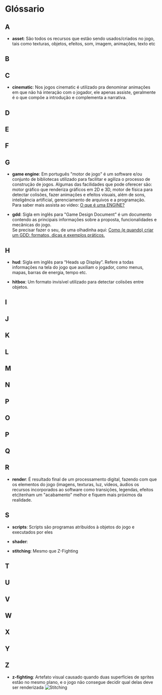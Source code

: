 # Glóssario


## A
  * __asset__: São todos os recursos que estão sendo usados/criados no jogo, tais como texturas, objetos, efeitos, som, imagem, animações, texto etc

## B

## C
 * __cinematic__: Nos jogos cinematic é utilizado pra denominar animações em que não há interação com o jogador, ele apenas assiste, geralmente é o que compõe a introdução e complementa a narrativa.

## D

## E

## F

## G
 * __game engine__: Em português "motor de jogo" é um software e/ou conjunto de bibliotecas utilizado para facilitar e agiliza o processo de construção de jogos. Algumas das facilidades que pode oferecer são: motor gráfico que renderiza gráficos em 2D e 3D, motor de física para detectar colisões, fazer animações e efeitos visuais, além de sons, inteligência artificial, gerenciamento de arquivos e a programação.  
 Para saber mais assista ao video: [O que é uma ENGINE?](https://youtu.be/Zf4JKBG6_I4)

 * __gdd__: Sigla em inglês para "Game Design Document" é um documento contendo as principais informações sobre a proposta, funcionalidades e mecânicas do jogo.  
 Se precisar fazer o seu, de uma olhadinha aqui: [Como (e quando) criar um GDD: formatos, dicas e exemplos práticos.](https://producaodejogos.com/gdd/)

## H
* __hud__: Sigla em inglês para “Heads up Display”. Refere a todas informações na tela do jogo que auxiliam o jogador, como menus, mapas, barras de energia, tempo etc.

* __hitbox__: Um formato invisível utilizado para detectar colisões entre objetos.
## I

## J

## K

## L

## M

## N

## P

## O

## P

## Q

## R
  * __render__: É resultado final de um processamento digital, fazendo com que os elementos do jogo (imagens, texturas, luz, vídeos, áudios os recursos incorporados ao software como transições, legendas, efeitos etc)tenham um "acabamento" melhor e fiquem mais próximos da realidade.
  
## S
  * __scripts__: Scripts são programas atribuídos à objetos do jogo e executados por eles

  * __shader__:

  * __stitching__: Mesmo que Z-Fighting

## T

## U

## V

## W

## X

## Y

## Z
  * __z-fighting__: Artefato visual causado quando duas superfícies de sprites estão no mesmo plano, e o jogo não consegue decidir qual delas deve ser renderizada
 ![Stitching](https://upload.wikimedia.org/wikipedia/commons/thumb/5/58/Z-fighting.png/220px-Z-fighting.png)
